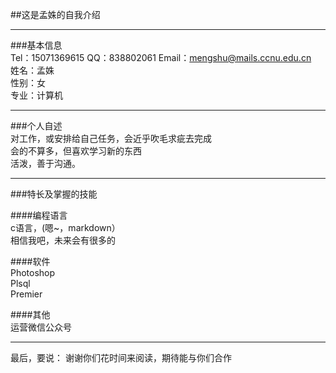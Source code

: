 

##这是孟姝的自我介绍

----------
###基本信息  
Tel：15071369615   QQ：838802061    Email：mengshu@mails.ccnu.edu.cn  
姓名：孟姝  
性别：女  
专业：计算机

---------
###个人自述  
对工作，或安排给自己任务，会近乎吹毛求疵去完成  
会的不算多，但喜欢学习新的东西  
活泼，善于沟通。

---------
###特长及掌握的技能

####编程语言  
c语言，(嗯~，markdown）  
相信我吧，未来会有很多的

####软件  
Photoshop  
Plsql  
Premier

####其他  
运营微信公众号

---------
 最后，要说：
 谢谢你们花时间来阅读，期待能与你们合作
